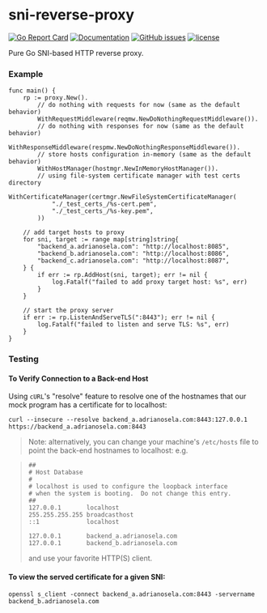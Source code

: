 # sni-reverse-proxy

[![Go Report Card](https://goreportcard.com/badge/github.com/adrianosela/sni-reverse-proxy)](https://goreportcard.com/report/github.com/adrianosela/sni-reverse-proxy)
[![Documentation](https://godoc.org/github.com/adrianosela/sni-reverse-proxy?status.svg)](https://godoc.org/github.com/adrianosela/sni-reverse-proxy)
[![GitHub issues](https://img.shields.io/github/issues/adrianosela/sni-reverse-proxy.svg)](https://github.com/adrianosela/sni-reverse-proxy/issues)
[![license](https://img.shields.io/github/license/adrianosela/sni-reverse-proxy.svg)](https://github.com/adrianosela/sni-reverse-proxy/blob/master/LICENSE)

Pure Go SNI-based HTTP reverse proxy.

### Example

```
func main() {
	rp := proxy.New().
		// do nothing with requests for now (same as the default behavior)
		WithRequestMiddleware(reqmw.NewDoNothingRequestMiddleware()).
		// do nothing with responses for now (same as the default behavior)
		WithResponseMiddleware(respmw.NewDoNothingResponseMiddleware()).
		// store hosts configuration in-memory (same as the default behavior)
		WithHostManager(hostmgr.NewInMemoryHostManager()).
		// using file-system certificate manager with test certs directory
		WithCertificateManager(certmgr.NewFileSystemCertificateManager(
			"./_test_certs_/%s-cert.pem",
			"./_test_certs_/%s-key.pem",
		))

	// add target hosts to proxy
	for sni, target := range map[string]string{
		"backend_a.adrianosela.com": "http://localhost:8085",
		"backend_b.adrianosela.com": "http://localhost:8086",
		"backend_c.adrianosela.com": "http://localhost:8087",
	} {
		if err := rp.AddHost(sni, target); err != nil {
			log.Fatalf("failed to add proxy target host: %s", err)
		}
	}

	// start the proxy server
	if err := rp.ListenAndServeTLS(":8443"); err != nil {
		log.Fatalf("failed to listen and serve TLS: %s", err)
	}
}
```

### Testing

#### To Verify Connection to a Back-end Host

Using `cURL`'s "resolve" feature to resolve one of the hostnames that our mock program has a certificate for to localhost:

```
curl --insecure --resolve backend_a.adrianosela.com:8443:127.0.0.1 https://backend_a.adrianosela.com:8443
```

> Note: alternatively, you can change your machine's `/etc/hosts` file to point the back-end hostnames to localhost:
e.g.

> ```
> ##
> # Host Database
> #
> # localhost is used to configure the loopback interface
> # when the system is booting.  Do not change this entry.
> ##
> 127.0.0.1       localhost
> 255.255.255.255 broadcasthost
> ::1             localhost
>
> 127.0.0.1       backend_a.adrianosela.com
> 127.0.0.1       backend_b.adrianosela.com
> ```
> and use your favorite HTTP(S) client.

#### To view the served certificate for a given SNI:

```
openssl s_client -connect backend_a.adrianosela.com:8443 -servername backend_b.adrianosela.com
```
